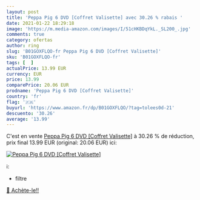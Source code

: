 ```yaml
---
layout: post
title: 'Peppa Pig 6 DVD [Coffret Valisette] avec 30.26 % rabais '
date: 2021-01-22 18:29:18
image: 'https://m.media-amazon.com/images/I/51cHKBDqYkL._SL200_.jpg'
comments: true
category: ofertas
author: ring
slug: 'B01GOXFLQO-fr Peppa Pig 6 DVD [Coffret Valisette]'
sku: 'B01GOXFLQO-fr'
tags: [  ]
actualPrice: 13.99 EUR
currency: EUR
price: 13.99
comparePrice: 20.06 EUR
prodname: 'Peppa Pig 6 DVD [Coffret Valisette]'
country: 'fr'
flag: '🇫🇷'
buyurl: 'https://www.amazon.fr/dp/B01GOXFLQO/?tag=tolees0d-21'
descuento: '30.26'
average: '13.99'
---
```


C'est en vente [Peppa Pig 6 DVD [Coffret Valisette]](https://www.amazon.fr/dp/B01GOXFLQO/?tag=tolees0d-21)  à  30.26 % de réduction, prix final  13.99 EUR (original: 20.06 EUR) ici:

[![Peppa Pig 6 DVD [Coffret Valisette]](https://m.media-amazon.com/images/I/51cHKBDqYkL._SL200_.jpg)](https://www.amazon.fr/dp/B01GOXFLQO/?tag=tolees0d-21)

ℹ️:

- filtre

[🛒 Achète-le!!](https://www.amazon.fr/dp/B01GOXFLQO/?tag=tolees0d-21)
